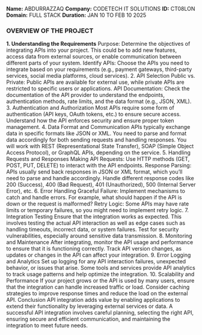**Name:** ABDURRAZZAQ
**Company:** CODETECH IT SOLUTIONS
**ID:** CT08LON
**Domain:** FULL STACK
**Duration:** JAN 10 TO FEB 10 2025

### OVERVIEW OF THE PROJECT

**1. Understanding the Requirements**
Purpose: Determine the objectives of integrating APIs into your project. This could be to add new features, access data from external sources, or enable communication between different parts of your system.
Identify APIs: Choose the APIs you need to integrate based on your requirements (e.g., payment gateways, third-party services, social media platforms, cloud services).
2. API Selection
Public vs. Private: Public APIs are available for external use, while private APIs are restricted to specific users or applications.
API Documentation: Check the documentation of the API provider to understand the endpoints, authentication methods, rate limits, and the data format (e.g., JSON, XML).
3. Authentication and Authorization
Most APIs require some form of authentication (API keys, OAuth tokens, etc.) to ensure secure access.
Understand how the API enforces security and ensure proper token management.
4. Data Format and Communication
APIs typically exchange data in specific formats like JSON or XML. You need to parse and format data accordingly for both sending requests and handling responses.
You will work with REST (Representational State Transfer), SOAP (Simple Object Access Protocol), or GraphQL APIs, depending on the service.
5. Handling Requests and Responses
Making API Requests: Use HTTP methods (GET, POST, PUT, DELETE) to interact with the API endpoints.
Response Parsing: APIs usually send back responses in JSON or XML format, which you’ll need to parse and handle accordingly.
Handle different response codes like 200 (Success), 400 (Bad Request), 401 (Unauthorized), 500 (Internal Server Error), etc.
6. Error Handling
Graceful Failure: Implement mechanisms to catch and handle errors. For example, what should happen if the API is down or the request is malformed?
Retry Logic: Some APIs may have rate limits or temporary failures, so you might need to implement retry logic.
7. Integration Testing
Ensure that the integration works as expected. This involves testing the actual API interaction as well as edge cases such as handling timeouts, incorrect data, or system failures.
Test for security vulnerabilities, especially around sensitive data transmission.
8. Monitoring and Maintenance
After integrating, monitor the API usage and performance to ensure that it is functioning correctly.
Track API version changes, as updates or changes in the API can affect your integration.
9. Error Logging and Analytics
Set up logging for any API interaction failures, unexpected behavior, or issues that arise.
Some tools and services provide API analytics to track usage patterns and help optimize the integration.
10. Scalability and Performance
If your project grows or the API is used by many users, ensure that the integration can handle increased traffic or load.
Consider caching strategies to improve response times and reduce the load on the external API.
Conclusion
API integration adds value by enabling applications to extend their functionality by leveraging external services or data. A successful API integration involves careful planning, selecting the right API, ensuring secure and efficient communication, and maintaining the integration to meet future needs.
